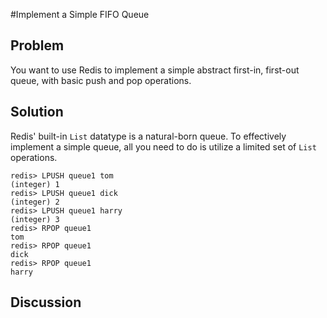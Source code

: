 #Implement a Simple FIFO Queue

Problem
-------

You want to use Redis to implement a simple abstract first-in, first-out queue, with basic push and pop operations.

Solution
--------

Redis' built-in `List` datatype is a natural-born queue. To effectively implement a simple queue, all you need to do is utilize a limited set of `List` operations. 

	redis> LPUSH queue1 tom
	(integer) 1
	redis> LPUSH queue1 dick
	(integer) 2
	redis> LPUSH queue1 harry
	(integer) 3
	redis> RPOP queue1
	tom
	redis> RPOP queue1
	dick
	redis> RPOP queue1
	harry


	

Discussion
----------

